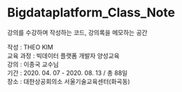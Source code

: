 # Bigdataplatform_Class_Note
강의를 수강하며 작성하는 코드, 강의록을 메모하는 공간

작성 : THEO KIM   
교육 과정 : 빅데이터 플랫폼 개발자 양성교육   
강의 : 이종국 교수님   
기간 : 2020. 04. 07 - 2020. 08. 13 / 총 88일   
장소 : 대한상공회의소 서울기술교육센터(화곡동)   

